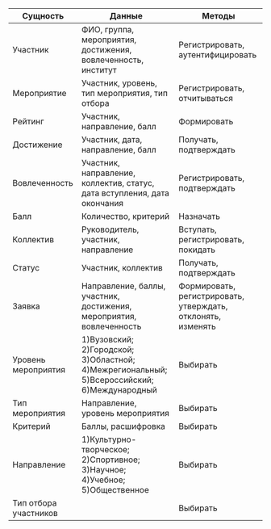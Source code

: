 |Сущность| Данные |Методы| 
|-| ------------- | ------------- |
|Участник| ФИО, группа, мероприятия, достижения, вовлеченность, институт  | Регистрировать, аутентифицировать| 
|Мероприятие| Участник, уровень, тип мероприятия, тип отбора  | Регистрировать, отчитываться| 
|Рейтинг| Участник, направление, балл | Формировать|
|Достижение| Участник, дата, направление, балл |Получать, подтверждать| 
|Вовлеченность| Участник, направление, коллектив, статус, дата вступления, дата окончания  | Регистрировать, подтверждать|
|Балл| Количество, критерий  |Назначать| 
|Коллектив| Руководитель, участник, направление  |Вступать, регистрировать, покидать| 
|Статус| Участник, коллектив  | Получать, подтверждать| 
|Заявка| Направление, баллы, участник, достижения, мероприятия, вовлеченность  | Формировать, регистрировать, утверждать, отклонять, изменять| 
|Уровень мероприятия| 1)Вузовский; 2)Городской; 3)Областной; 4)Межрегиональный; 5)Всероссийский; 6)Международный | Выбирать|
|Тип мероприятия| Направление, уровень мероприятия  | Выбирать|
|Критерий| Баллы, расшифровка  | Выбирать|
|Направление| 1)Культурно-творческое; 2)Спортивное; 3)Научное; 4)Учебное; 5)Общественное | Выбирать|
|Тип отбора участников| | Выбирать|